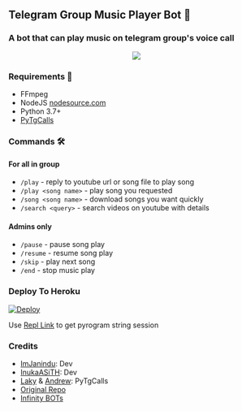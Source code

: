 <h2 align="centre">Telegram Group Music Player Bot 🎵</h2>

### A bot that can play music on telegram group's voice call

<p align="center">
  <img src="https://telegra.ph/file/210a6cf99422cdd2d2902.jpg">
</p>

<h3>Requirements 📝</h3>

- FFmpeg
- NodeJS [nodesource.com](https://nodesource.com/)
- Python 3.7+
- [PyTgCalls](https://github.com/pytgcalls/pytgcalls)

### Commands 🛠
#### For all in group
- `/play` - reply to youtube url or song file to play song
- `/play <song name>` - play song you requested
- `/song <song name>` - download songs you want quickly
- `/search <query>` - search videos on youtube with details

#### Admins only
- `/pause` - pause song play
- `/resume` - resume song play
- `/skip` - play next song
- `/end` - stop music play

### Deploy To Heroku</h4>

[![Deploy](https://www.herokucdn.com/deploy/button.svg)](https://heroku.com/deploy?template=https://github.com/kizilsancakailesi/miss)

Use [Repl Link](https://replit.com/@SpEcHiDe/GenerateStringSession) to get pyrogram string session

### Credits
- [ImJanindu](https://github.com/ImJanindu): Dev
- [InukaASiTH](https://github.com/InukaAsith): Dev
- [Laky](https://github.com/Laky-64) & [Andrew](https://github.com/AndrewLaneX): PyTgCalls
- [Original Repo](https://github.com/suprojects/CallsMusic)
- [Infinity BOTs](https://t.me/Infinity_BOTs)
